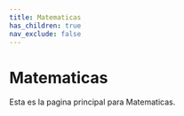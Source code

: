 ```yaml
---
title: Matematicas
has_children: true
nav_exclude: false
---
```


# Matematicas

Esta es la pagina principal para Matematicas.
